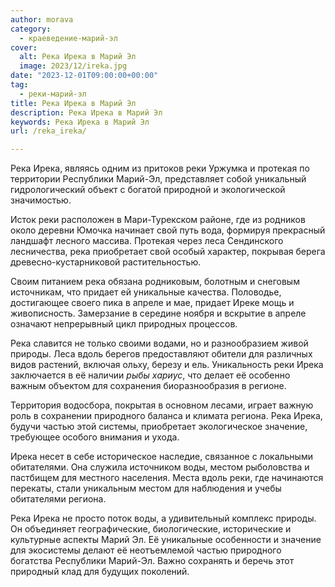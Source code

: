 ```yaml
---
author: morava
category:
  - краеведение-марий-эл
cover:
  alt: Река Ирека в Марий Эл
  image: 2023/12/ireka.jpg
date: "2023-12-01T09:00:00+00:00"
tag:
  - реки-марий-эл
title: Река Ирека в Марий Эл
description: Река Ирека в Марий Эл
keywords: Река Ирека в Марий Эл
url: /reka_ireka/

---
```

Река Ирека, являясь одним из притоков реки Уржумка и протекая по территории Республики Марий-Эл, представляет собой уникальный гидрологический объект с богатой природной и экологической значимостью.

Исток реки расположен в Мари-Турекском районе, где из родников около деревни Юмочка начинает свой путь вода, формируя прекрасный ландшафт лесного массива. Протекая через леса Сендинского лесничества, река приобретает свой особый характер, покрывая берега древесно-кустарниковой растительностью.

Своим питанием река обязана родниковым, болотным и снеговым источникам, что придает ей уникальные качества. Половодье, достигающее своего пика в апреле и мае, придает Иреке мощь и живописность. Замерзание в середине ноября и вскрытие в апреле означают непрерывный цикл природных процессов.

Река славится не только своими водами, но и разнообразием живой природы. Леса вдоль берегов предоставляют обители для различных видов растений, включая ольху, березу и ель. Уникальность реки Ирека заключается в её наличии _рыбы хариус_, что делает её особенно важным объектом для сохранения биоразнообразия в регионе.

Территория водосбора, покрытая в основном лесами, играет важную роль в сохранении природного баланса и климата региона. Река Ирека, будучи частью этой системы, приобретает экологическое значение, требующее особого внимания и ухода.

Ирека несет в себе историческое наследие, связанное с локальными обитателями. Она служила источником воды, местом рыболовства и пастбищем для местного населения. Места вдоль реки, где начинаются перекаты, стали уникальным местом для наблюдения и учебы обитателями региона.

Река Ирека не просто поток воды, а удивительный комплекс природы. Он объединяет географические, биологические, исторические и культурные аспекты Марий Эл. Её уникальные особенности и значение для экосистемы делают её неотъемлемой частью природного богатства Республики Марий-Эл. Важно сохранять и беречь этот природный клад для будущих поколений.
